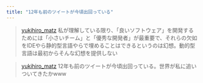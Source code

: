 ```yaml
---
title: "12年も前のツイートが今頃出回っている"
---
```


> [yukihiro_matz](https://twitter.com/yukihiro_matz/status/113795262165680128) 私が理解している限り、「良いソフトウェア」を開発するためには「小さいチーム」と「優秀な開発者」が最重要で、それらの欠如をIDEやら静的型言語やらで埋めることはできるというのは幻想。動的型言語は最初からそんな幻想を提供しない

> [yukihiro_matz](https://twitter.com/yukihiro_matz/status/1699909302222553189) 12年も前のツイートが今頃出回っている。世界が私に追いついてきたかwww
